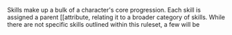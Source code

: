 
Skills make up a bulk of a character's core progression. Each skill is assigned a parent [[attribute, relating it to a broader category of skills. 
While there are not specific skills outlined within this ruleset, a few will be 